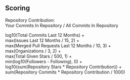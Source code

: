 ## Scoring

Repository Contribution:  
    Your Commits In Repository / All Commits In Repository

log10(Total Commits Last 12 Months) +  
max(Issues Last 12 Months / 15, 2) +  
max(Merged Pull Requests Last 12 Months / 10, 3) +  
max(Organizations / 3, 2) +  
max(Total Given Stars / 500, 1) +  
min(log10(Followers - Following), 0) +  
log10(sum(Repository Stars * Repository Contribution)) +  
sum(Repository Commits * Repository Contribution / 1000)
